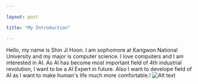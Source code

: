 ```yaml
---

layout: post

title: "My Introduction"

---
```


Hello, my name is Shin Ji Hoon. I am sophomore at Kangwon National University and my major is computer science. I love computers and I am interested in AI. As AI has become most important field of 4th industrial revolution, I want to be a AI Expert in future. Also I want to develope field of AI as I want to make human's life much more comfortable.!
![Alt text](/ABCD.jpg)